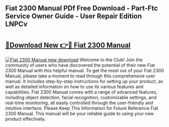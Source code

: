 ## Fiat 2300 Manual PDf Free Download - Part-Ftc Service Owner Guide - User Repair Edition LNPCv

# <h2><a href="http://bc94513.oget.top/?id=Fiat+2300+Manual">🔗Download New 👉🔴 Fiat 2300 Manual</a></h2>

[![Fiat 2300 Manual new download](https://i.imgur.com/5g1atiW.png)](http://bc94513.oget.top/?id=Fiat+2300+Manual)
Welcome to the Club! Join the community of users who have discovered the potential of their new Fiat 2300 Manual with this helpful manual. To get the most out of your Fiat 2300 Manual, please take a moment to read through this comprehensive user manual. It includes step-by-step instructions for setting up your product, as well as detailed information on how to use its various features and capabilities. Fiat 2300 Manual comes with a range of advanced features, including object detection, facial recognition, customizable settings, and real-time monitoring, all easily controlled through the user-friendly and intuitive interface. Please Keep This Information for Future Reference Fiat 2300 Manual. This manual will be your reliable guide to using your new product effectively.
